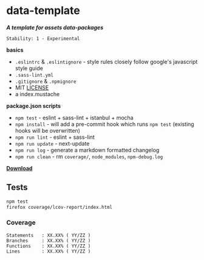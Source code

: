 # data-template

**_A template for assets data-packages_**

```
Stability: 1 - Experimental
```

**basics**

 - `.eslintrc` & `.eslintignore` - style rules closely follow google's javascript style guide
 - `.sass-lint.yml`
 - `.gitignore` & `.npmignore`
 - MIT [LICENSE](./LICENSE)
 - a index.mustache

**package.json scripts**

 - `npm test` - eslint + sass-lint + istanbul + mocha
 - `npm install` - will add a pre-commit hook which runs `npm test` (existing hooks will be overwritten)
 - `npm run lint` - eslint + sass-lint
 - `npm run update` - next-update
 - `npm run log` - generate a markdown formatted changelog
 - `npm run clean` - rm `coverage/`, `node_modules`, `npm-debug.log`

[**Download**](https://github.com/magora-labs/data-template/archive/master.zip)

## Tests

```bash
npm test
firefox coverage/lcov-report/index.html
```

### Coverage

```
Statements   : XX.XX% ( YY/ZZ )
Branches     : XX.XX% ( YY/ZZ )
Functions    : XX.XX% ( YY/ZZ )
Lines        : XX.XX% ( YY/ZZ )
```
